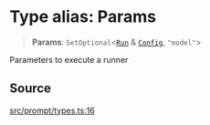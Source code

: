 # Type alias: Params

> **Params**: `SetOptional`\<[`Run`](../../../../Model/namespaces/Chat/interfaces/Run.md) & [`Config`](../../../../Model/namespaces/Chat/interfaces/Config.md), `"model"`\>

Parameters to execute a runner

## Source

[src/prompt/types.ts:16](https://github.com/colelawrence/dexter/blob/6b94c49/src/prompt/types.ts#L16)
